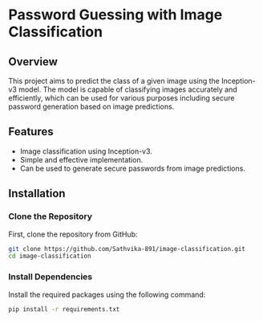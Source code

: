 # Password Guessing with Image Classification

## Overview

This project aims to predict the class of a given image using the Inception-v3 model. The model is capable of classifying images accurately and efficiently, which can be used for various purposes including secure password generation based on image predictions.

## Features

- Image classification using Inception-v3.
- Simple and effective implementation.
- Can be used to generate secure passwords from image predictions.


## Installation

### Clone the Repository

First, clone the repository from GitHub:

```sh
git clone https://github.com/Sathvika-891/image-classification.git
cd image-classification
```

### Install Dependencies

Install the required packages using the following command:

```sh
pip install -r requirements.txt
```
